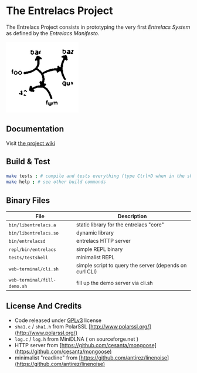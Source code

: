 # The Entrelacs Project

The Entrelacs Project consists in prototyping the very first _Entrelacs System_ as defined by the _Entrelacs Manifesto_.

![Logo](doc/pictures/arrows-logo-2.png)

## Documentation

Visit [the project wiki](https://miellaby.github.io/entrelacs/)

## Build & Test

```sh
make tests ; # compile and tests everything (type Ctrl+D when in the shell)
make help ; # see other build commands
```

## Binary Files

| File | Description |
|------|-------------|
| `bin/libentrelacs.a` | static library for the entrelacs "core" |
| `bin/libentrelacs.so` | dynamic library |
| `bin/entrelacsd` | entrelacs HTTP server |
| `repl/bin/entrelacs` | simple REPL binary |
| `tests/testshell` | minimalist REPL |
| `web-terminal/cli.sh` | simple script to query the server (depends on curl CLI) |
| `web-terminal/fill-demo.sh` | fill up the demo server via cli.sh |

## License And Credits

* Code released under [GPLv3](http://www.gnu.org/licenses/gpl.html) license
* `sha1.c` / `sha1.h` from PolarSSL [http://www.polarssl.org/](http://www.polarssl.org/)
* `log.c` / `log.h` from MiniDLNA ( on sourceforge.net )
* HTTP server from [https://github.com/cesanta/mongoose](https://github.com/cesanta/mongoose)
* minimalist "readline" from [https://github.com/antirez/linenoise](https://github.com/antirez/linenoise)
